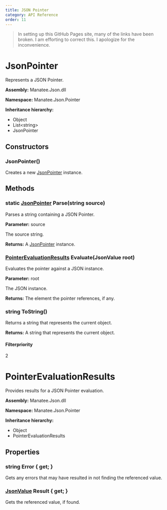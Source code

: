 ```yaml
---
title: JSON Pointer
category: API Reference
order: 11
---
```


> In setting up this GitHub Pages site, many of the links have been broken.  I am efforting to correct this.  I apologize for the inconvenience.

# JsonPointer

Represents a JSON Pointer.

**Assembly:** Manatee.Json.dll

**Namespace:** Manatee.Json.Pointer

**Inheritance hierarchy:**

- Object
- List&lt;string&gt;
- JsonPointer

## Constructors

### JsonPointer()

Creates a new [JsonPointer](API-Pointer#jsonpointer) instance.

## Methods

### static [JsonPointer](API-Pointer#jsonpointer) Parse(string source)

Parses a string containing a JSON Pointer.

**Parameter:** source

The source string.

**Returns:** A [JsonPointer](API-Pointer#jsonpointer) instance.

### [PointerEvaluationResults](API-Pointer#pointerevaluationresults) Evaluate(JsonValue root)

Evaluates the pointer against a JSON instance.

**Parameter:** root

The JSON instance.

**Returns:** The element the pointer references, if any.

### string ToString()

Returns a string that represents the current object.

**Returns:** A string that represents the current object.

#### Filterpriority

2

# PointerEvaluationResults

Provides results for a JSON Pointer evaluation.

**Assembly:** Manatee.Json.dll

**Namespace:** Manatee.Json.Pointer

**Inheritance hierarchy:**

- Object
- PointerEvaluationResults

## Properties

### string Error { get; }

Gets any errors that may have resulted in not finding the referenced value.

### [JsonValue](API-Json#jsonvalue) Result { get; }

Gets the referenced value, if found.

